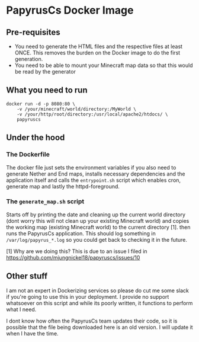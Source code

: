 # PapyrusCs Docker Image

## Pre-requisites
- You need to generate the HTML files and the respective files at least ONCE. This removes the burden on the Docker image to do the first generation. 
- You need to be able to mount your Minecraft map data so that this would be read by the generator

## What you need to run

```
docker run -d -p 8080:80 \
    -v /your/minecraft/world/directory:/MyWorld \
    -v /your/http/root/directory:/usr/local/apache2/htdocs/ \
    papyruscs
```

## Under the hood

### The Dockerfile
The docker file just sets the environment variables if you also need to generate Nether and End maps, installs necessary dependencies and the application itself and calls the `entrypoint.sh` script which enables cron, generate map and lastly the httpd-foreground.

### The `generate_map.sh` script
Starts off by printing the date and cleaning up the current world directory (dont worry this will not clean up your existing Minecraft world) and copies the working map (existing Minecraft world) to the current directory [1].  then runs the PapyrusCs application. This should log something in `/var/log/papyrus_*.log` so you could get back to checking it in the future.

[1] Why are we doing this? This is due to an issue I filed in https://github.com/mjungnickel18/papyruscs/issues/10 

## Other stuff
I am not an expert in Dockerizing services so please do cut me some slack if you're going to use this in your deployment. I provide no support whatsoever on this script and while its poorly written, it functions to perform what I need. 

I dont know how often the PapyrusCs team updates their code, so it is possible that the file being downloaded here is an old version. I will update it when I have the time.